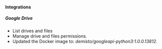 
#### Integrations
##### Google Drive
- List drives and files
- Manage drive and files permissions.
- Updated the Docker image to: *demisto/googleapi-python3:1.0.0.13812*.
